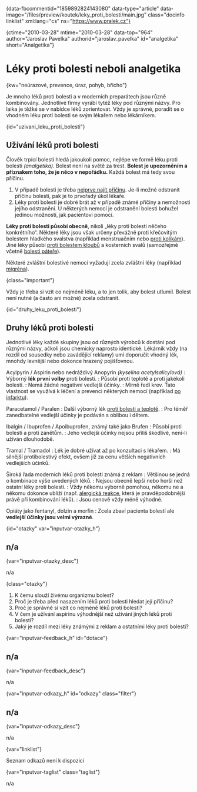 
{data-fbcommentid="1859892824143080" data-type="article" data-image="/files/preview/koutek/leky\_proti\_bolesti/main.jpg" class="docinfo linklist" xml:lang="cs" ns="https://www.pralek.cz"}

{ctime="2010-03-28" mtime="2010-03-28" data-top="964" author="Jaroslav Pavelka" authorid="jaroslav_pavelka" id="analgetika" short="Analgetika"}

# Léky proti bolesti neboli analgetika

<!-- generated attribute kw by user_updatekw.sh on 2021-12-06, do not edit -->

{kw="neúrazové, prevence, úraz, pohyb, břicho"}

Je mnoho léků proti bolesti a v moderních preparátech jsou různě kombinovány. Jednotlivé firmy vyrábí tytéž léky pod různými názvy. Pro laika je těžké se v nabídce léků zorientovat. Vždy je správné, poradit se o vhodném léku proti bolesti se svým lékařem nebo lékárníkem.

{id="uzivani\_leku\_proti_bolesti"}

## Užívání léků proti bolesti

Člověk trpící bolestí hledá jakoukoli pomoc, nejlépe ve formě léku proti bolesti _(analgetika)_. Bolest není na světě za trest. **Bolest je upozorněním a příznakem toho, že je něco v nepořádku.** Každá bolest má tedy svou příčinu.

  1. V případě bolesti je třeba [nejprve najít příčinu][1]. Je-li možné odstranit příčinu bolesti, pak je to prvořadý úkol lékaře.
  2. Léky proti bolesti je dobré brát až v případě známé příčiny a nemožnosti jejího odstranění. U některých nemocí je odstranění bolesti bohužel jedinou možností, jak pacientovi pomoci.

**Léky proti bolesti působí obecně**, nikoli „léky proti bolesti něčeho konkrétního“. Některé léky jsou však určeny převážně proti křečovitým bolestem hladkého svalstva (například menstruačním nebo [proti kolikám][2]). Jiné léky působí [proti bolestem kloubů][3] a kosterních svalů (samozřejmě včetně [bolesti páteře][4]).

Některé zvláštní bolestivé nemoci vyžadují zcela zvláštní léky (například [migréna][1]).

{class="important"}

Vždy je třeba si vzít co nejméně léku, a to jen tolik, aby bolest utlumil. Bolest není nutné (a často ani možné) zcela odstranit.

{id="druhy\_leku\_proti_bolesti"}

## Druhy léků proti bolesti

Jednotlivé léky každé skupiny jsou od různých výrobců k dostání pod různými názvy, ačkoli jsou chemicky naprosto identické. Lékárník vždy (na rozdíl od sousedky nebo zavádějící reklamy) umí doporučit vhodný lék, mnohdy levnější nebo dokonce hrazený pojišťovnou.

Acylpyrin / Aspirin nebo nedráždivý Anopyrin _(kyselina acetylsalicylová)_
:   Výborný **lék první volby** proti bolesti.
:   Působí proti teplotě a proti jakékoli bolesti.
:   Nemá žádné negativní vedlejší účinky.
:   Mírně ředí krev. Tato vlastnost se využívá k léčení a prevenci některých nemocí (například [po infarktu][5]).

Paracetamol / Paralen
:   Další výborný lék [proti bolesti a teplotě][6].
:   Pro téměř zanedbatelné vedlejší účinky je podáván s oblibou i dětem.

Ibalgin / Ibuprofen / Apoibuprofen, známý také jako Brufen
:   Působí proti bolesti a proti zánětům.
:   Jeho vedlejší účinky nejsou příliš škodlivé, není-li užíván dlouhodobě.

Tramal / Tramadol
:   Lék je dobré užívat až po konzultaci s lékařem.
:   Má silnější protibolestivý efekt, ovšem již za cenu větších negativních vedlejších účinků.

Široká řada moderních léků proti bolesti známá z reklam
:   Většinou se jedná o kombinace výše uvedených léků.
:   Nejsou obecně lepší nebo horší než ostatní léky proti bolesti.
:   Vždy někomu výborně pomohou, někomu ne a někomu dokonce ublíží (např. [alergická reakce][7], která je pravděpodobnější právě při kombinování léků).
:   Jsou cenově vždy méně výhodné.

Opiáty jako fentanyl, dolzin a morfin
:   Zcela zbaví pacienta bolestí ale **vedlejší účinky jsou velmi výrazné**.

{id="otazky" var="inputvar-otazky_h"}

## n/a

{var="inputvar-otazky_desc"}

n/a

{class="otazky"}

  1. K čemu slouží živému organizmu bolest?
  2. Proč je třeba před nasazením léků proti bolesti hledat její příčinu?
  3. Proč je správné si vzít co nejméně léků proti bolesti?
  4. V čem je užívání aspirinu výhodnější než užívání jiných léků proti bolesti?
  5. Jaký je rozdíl mezi léky známými z reklam a ostatními léky proti bolesti?

{var="inputvar-feedback_h" id="dotace"}

## n/a

{var="inputvar-feedback_desc"}

n/a

{var="inputvar-odkazy_h" id="odkazy" class="filter"}

## n/a

{var="inputvar-odkazy_desc"}

n/a

{var="linklist"}

Seznam odkazů není k dispozici

{var="inputvar-taglist" class="taglist"}

n/a

 [1]: bolesti_hlavy
 [2]: mocove_kameny
 [3]: artroza
 [4]: bolesti_v_zadech_houser
 [5]: srdecni_infarkt
 [6]: teplota
 [7]: imunita

